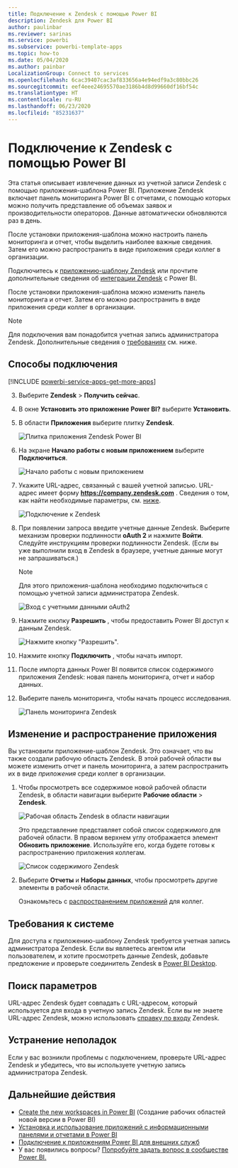 ```yaml
---
title: Подключение к Zendesk с помощью Power BI
description: Zendesk для Power BI
author: paulinbar
ms.reviewer: sarinas
ms.service: powerbi
ms.subservice: powerbi-template-apps
ms.topic: how-to
ms.date: 05/04/2020
ms.author: painbar
LocalizationGroup: Connect to services
ms.openlocfilehash: 6cac39407cac3af833656a4e94edf9a3c80bbc26
ms.sourcegitcommit: eef4eee24695570ae3186b4d8d99660df16bf54c
ms.translationtype: HT
ms.contentlocale: ru-RU
ms.lasthandoff: 06/23/2020
ms.locfileid: "85231637"
---
```

# <a name="connect-to-zendesk-with-power-bi"></a>Подключение к Zendesk с помощью Power BI

Эта статья описывает извлечение данных из учетной записи Zendesk с помощью приложения-шаблона Power BI. Приложение Zendesk включает панель мониторинга Power BI с отчетами, с помощью которых можно получить представление об объемах заявок и производительности операторов. Данные автоматически обновляются раз в день. 

После установки приложения-шаблона можно настроить панель мониторинга и отчет, чтобы выделить наиболее важные сведения. Затем его можно распространить в виде приложения среди коллег в организации.

Подключитесь к [приложению-шаблону Zendesk](https://app.powerbi.com/getdata/services/zendesk) или прочтите дополнительные сведения об [интеграции Zendesk](https://powerbi.microsoft.com/integrations/zendesk) с Power BI.

После установки приложения-шаблона можно изменить панель мониторинга и отчет. Затем его можно распространить в виде приложения среди коллег в организации.

>[!NOTE]
>Для подключения вам понадобится учетная запись администратора Zendesk. Дополнительные сведения о [требованиях](#system-requirements) см. ниже.

## <a name="how-to-connect"></a>Способы подключения

[!INCLUDE [powerbi-service-apps-get-more-apps](../includes/powerbi-service-apps-get-more-apps.md)]

3. Выберите **Zendesk** \> **Получить сейчас**.
4. В окне **Установить это приложение Power BI?** выберите **Установить**.
4. В области **Приложения** выберите плитку **Zendesk**.

    ![Плитка приложения Zendesk Power BI](media/service-connect-to-zendesk/power-bi-zendesk-tile.png)

6. На экране **Начало работы с новым приложением** выберите **Подключиться**.

    ![Начало работы с новым приложением](media/service-connect-to-zendesk/power-bi-new-app-connect-get-started.png)

4. Укажите URL-адрес, связанный с вашей учетной записью. URL-адрес имеет форму **https://company.zendesk.com** . Сведения о том, как найти необходимые параметры, см. [ниже](#finding-parameters).
   
   ![Подключение к Zendesk](media/service-connect-to-zendesk/pbi_zendeskconnect.png)

5. При появлении запроса введите учетные данные Zendesk.  Выберите механизм проверки подлинности **oAuth 2** и нажмите **Войти**. Следуйте инструкциям проверки подлинности Zendesk. (Если вы уже выполнили вход в Zendesk в браузере, учетные данные могут не запрашиваться.)
   
   > [!NOTE]
   > Для этого приложения-шаблона необходимо подключиться с помощью учетной записи администратора Zendesk. 
   > 
   
   ![Вход с учетными данными oAuth2](media/service-connect-to-zendesk/pbi_zendesksignin.png)
6. Нажмите кнопку **Разрешить** , чтобы предоставить Power BI доступ к данным Zendesk.
   
   ![Нажмите кнопку "Разрешить".](media/service-connect-to-zendesk/zendesk2.jpg)
7. Нажмите кнопку **Подключить** , чтобы начать импорт. 
8. После импорта данных Power BI появится список содержимого приложения Zendesk: новая панель мониторинга, отчет и набор данных.
9. Выберите панель мониторинга, чтобы начать процесс исследования.

    ![Панель мониторинга Zendesk](media/service-connect-to-zendesk/power-bi-zendesk-dashboard.png)
   
## <a name="modify-and-distribute-your-app"></a>Изменение и распространение приложения

Вы установили приложение-шаблон Zendesk. Это означает, что вы также создали рабочую область Zendesk. В этой рабочей области вы можете изменить отчет и панель мониторинга, а затем распространить их в виде *приложения* среди коллег в организации. 

1. Чтобы просмотреть все содержимое новой рабочей области Zendesk, в области навигации выберите **Рабочие области** > **Zendesk**. 

    ![Рабочая область Zendesk в области навигации](media/service-connect-to-zendesk/power-bi-zendesk-workspace-left-nav.png)

    Это представление представляет собой список содержимого для рабочей области. В правом верхнем углу отображается элемент **Обновить приложение**. Используйте его, когда будете готовы к распространению приложения коллегам. 

    ![Список содержимого Zendesk](media/service-connect-to-zendesk/power-bi-zendesk-content-list.png)

2. Выберите **Отчеты** и **Наборы данных**, чтобы просмотреть другие элементы в рабочей области.

    Ознакомьтесь с [распространением приложений](../collaborate-share/service-create-distribute-apps.md) для коллег.

## <a name="system-requirements"></a>Требования к системе
Для доступа к приложению-шаблону Zendesk требуется учетная запись администратора Zendesk. Если вы являетесь агентом или пользователем, и хотите просмотреть данные Zendesk, добавьте предложение и проверьте соединитель Zendesk в [Power BI Desktop](desktop-connect-to-data.md).

## <a name="finding-parameters"></a>Поиск параметров
URL-адрес Zendesk будет совпадать с URL-адресом, который используется для входа в учетную запись Zendesk. Если вы не знаете URL-адрес Zendesk, можно использовать [справку по входу](https://www.zendesk.com/login/) Zendesk.

## <a name="troubleshooting"></a>Устранение неполадок
Если у вас возникли проблемы с подключением, проверьте URL-адрес Zendesk и убедитесь, что вы используете учетную запись администратора Zendesk.

## <a name="next-steps"></a>Дальнейшие действия

* [Create the new workspaces in Power BI](../collaborate-share/service-create-the-new-workspaces.md) (Создание рабочих областей новой версии в Power BI)
* [Установка и использование приложений с информационными панелями и отчетами в Power BI](../consumer/end-user-apps.md)
* [Подключение к приложениям Power BI для внешних служб](service-connect-to-services.md)
* У вас появились вопросы? [Попробуйте задать вопрос в сообществе Power BI.](https://community.powerbi.com/)
